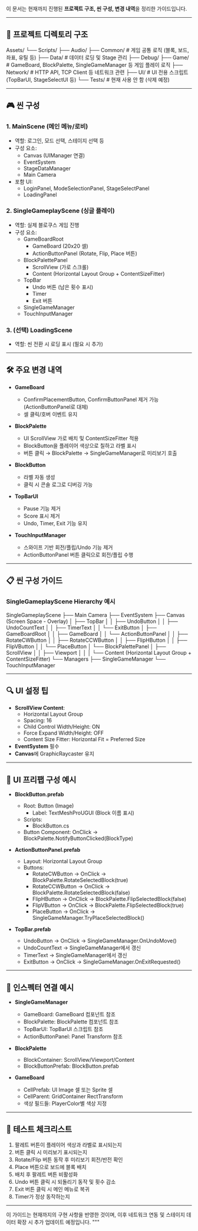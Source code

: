 이 문서는 현재까지 진행된 **프로젝트 구조, 씬 구성, 변경 내역**을 정리한 가이드입니다.

---

## 📁 프로젝트 디렉토리 구조

Assets/
└── Scripts/
    ├── Audio/
    ├── Common/       # 게임 공통 로직 (블록, 보드, 좌표, 유틸 등)
    ├── Data/         # 데이터 로딩 및 Stage 관리
    ├── Debug/
    ├── Game/         # GameBoard, BlockPalette, SingleGameManager 등 게임 플레이 로직
    ├── Network/      # HTTP API, TCP Client 등 네트워크 관련
    ├── UI/           # UI 전용 스크립트 (TopBarUI, StageSelectUI 등)
    └── Tests/        # 현재 사용 안 함 (삭제 예정)

---

## 🎮 씬 구성

### 1. MainScene (메인 메뉴/로비)
- 역할: 로그인, 모드 선택, 스테이지 선택 등
- 구성 요소:
  - Canvas (UIManager 연결)
  - EventSystem
  - StageDataManager
  - Main Camera
- 포함 UI:
  - LoginPanel, ModeSelectionPanel, StageSelectPanel
  - LoadingPanel

### 2. SingleGameplayScene (싱글 플레이)
- 역할: 실제 블로쿠스 게임 진행
- 구성 요소:
  - GameBoardRoot
    - GameBoard (20x20 셀)
    - ActionButtonPanel (Rotate, Flip, Place 버튼)
  - BlockPalettePanel
    - ScrollView (가로 스크롤)
    - Content (Horizontal Layout Group + ContentSizeFitter)
  - TopBar
    - Undo 버튼 (남은 횟수 표시)
    - Timer
    - Exit 버튼
  - SingleGameManager
  - TouchInputManager

### 3. (선택) LoadingScene
- 역할: 씬 전환 시 로딩 표시 (필요 시 추가)

---

## 🛠 주요 변경 내역

- **GameBoard**
  - ConfirmPlacementButton, ConfirmButtonPanel 제거 가능 (ActionButtonPanel로 대체)
  - 셀 클릭/호버 이벤트 유지

- **BlockPalette**
  - UI ScrollView 가로 배치 및 ContentSizeFitter 적용
  - BlockButton을 플레이어 색상으로 칠하고 라벨 표시
  - 버튼 클릭 → BlockPalette → SingleGameManager로 미리보기 호출

- **BlockButton**
  - 라벨 자동 생성
  - 클릭 시 콘솔 로그로 디버깅 가능

- **TopBarUI**
  - Pause 기능 제거
  - Score 표시 제거
  - Undo, Timer, Exit 기능 유지

- **TouchInputManager**
  - 스와이프 기반 회전/플립/Undo 기능 제거
  - ActionButtonPanel 버튼 클릭으로 회전/플립 수행

---

## 📋 씬 구성 가이드

### SingleGameplayScene Hierarchy 예시

SingleGameplayScene
├── Main Camera
├── EventSystem
├── Canvas (Screen Space - Overlay)
│   ├── TopBar
│   │   ├── UndoButton
│   │   ├── UndoCountText
│   │   ├── TimerText
│   │   └── ExitButton
│   ├── GameBoardRoot
│   │   ├── GameBoard
│   │   └── ActionButtonPanel
│   │       ├── RotateCWButton
│   │       ├── RotateCCWButton
│   │       ├── FlipHButton
│   │       ├── FlipVButton
│   │       └── PlaceButton
│   └── BlockPalettePanel
│       ├── ScrollView
│       │   ├── Viewport
│       │   │   └── Content (Horizontal Layout Group + ContentSizeFitter)
└── Managers
    ├── SingleGameManager
    └── TouchInputManager

---

## 🔍 UI 설정 팁

- **ScrollView Content**:
  - Horizontal Layout Group
  - Spacing: 16
  - Child Control Width/Height: ON
  - Force Expand Width/Height: OFF
  - Content Size Fitter: Horizontal Fit = Preferred Size
- **EventSystem** 필수
- **Canvas**에 GraphicRaycaster 유지

---

## 🧩 UI 프리팹 구성 예시

- **BlockButton.prefab**
  - Root: Button (Image)
    - Label: TextMeshProUGUI (Block 이름 표시)
  - Scripts:
    - BlockButton.cs
  - Button Component: OnClick → BlockPalette.NotifyButtonClicked(BlockType)

- **ActionButtonPanel.prefab**
  - Layout: Horizontal Layout Group
  - Buttons:
    - RotateCWButton → OnClick → BlockPalette.RotateSelectedBlock(true)
    - RotateCCWButton → OnClick → BlockPalette.RotateSelectedBlock(false)
    - FlipHButton → OnClick → BlockPalette.FlipSelectedBlock(false)
    - FlipVButton → OnClick → BlockPalette.FlipSelectedBlock(true)
    - PlaceButton → OnClick → SingleGameManager.TryPlaceSelectedBlock()

- **TopBar.prefab**
  - UndoButton → OnClick → SingleGameManager.OnUndoMove()
  - UndoCountText → SingleGameManager에서 갱신
  - TimerText → SingleGameManager에서 갱신
  - ExitButton → OnClick → SingleGameManager.OnExitRequested()

---

## 🔗 인스펙터 연결 예시

- **SingleGameManager**
  - GameBoard: GameBoard 컴포넌트 참조
  - BlockPalette: BlockPalette 컴포넌트 참조
  - TopBarUI: TopBarUI 스크립트 참조
  - ActionButtonPanel: Panel Transform 참조

- **BlockPalette**
  - BlockContainer: ScrollView/Viewport/Content
  - BlockButtonPrefab: BlockButton.prefab

- **GameBoard**
  - CellPrefab: UI Image 셀 또는 Sprite 셀
  - CellParent: GridContainer RectTransform
  - 색상 필드들: PlayerColor별 색상 지정

---

## 🧪 테스트 체크리스트

1. 팔레트 버튼이 플레이어 색상과 라벨로 표시되는지
2. 버튼 클릭 시 미리보기 표시되는지
3. Rotate/Flip 버튼 동작 후 미리보기 회전/반전 확인
4. Place 버튼으로 보드에 블록 배치
5. 배치 후 팔레트 버튼 비활성화
6. Undo 버튼 클릭 시 되돌리기 동작 및 횟수 감소
7. Exit 버튼 클릭 시 메인 메뉴로 복귀
8. Timer가 정상 동작하는지

---

이 가이드는 현재까지의 구현 사항을 반영한 것이며, 이후 네트워크 연동 및 스테이지 데이터 확장 시 추가 업데이트 예정입니다.
"""